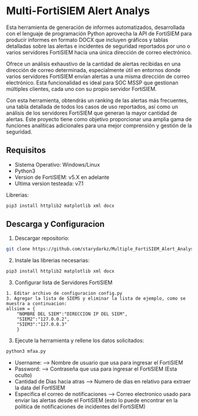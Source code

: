 # Multi-FortiSIEM Alert Analys

Esta herramienta de generación de informes automatizados, desarrollada con el lenguaje de programación Python aprovecha la API de FortiSIEM para producir informes en formato DOCX que incluyen gráficos y tablas detalladas sobre las alertas e incidentes de seguridad reportados por uno o varios servidores FortiSIEM hacia una única dirección de correo electrónico.

Ofrece un análisis exhaustivo de la cantidad de alertas recibidas en una dirección de correo determinada, especialmente útil en entornos donde varios servidores FortiSIEM envían alertas a una misma dirección de correo electrónico. Esta funcionalidad es ideal para SOC MSSP que gestionan múltiples clientes, cada uno con su propio servidor FortiSIEM.

Con esta herramienta, obtendrás un ranking de las alertas más frecuentes, una tabla detallada de todos los casos de uso reportados, así como un análisis de los servidores FortiSIEM que generan la mayor cantidad de alertas. Este proyecto tiene como objetivo proporcionar una amplia gama de funciones analíticas adicionales para una mejor comprensión y gestión de la seguridad.

## Requisitos
- Sistema Operativo: Windows/Linux
- Python3
- Version de FortiSIEM: v5.X en adelante
- Ultima version testeada: v7.1 

Librerias:
```bash
pip3 install httplib2 matplotlib xml docx
```
## Descarga y Configuracion

1. Descargar repositorio:

```bash
git clone https://github.com/starydarkz/Multiple_FortiSIEM_Alert_Analys.git
```
2. Instale las librerias necesarias:
```bash
pip3 install httplib2 matplotlib xml docx
```
3. Configurar lista de Servidores FortiSIEM
```
1. Editar archivo de configuracion config.py
3. Agregar la lista de SIEMS y eliminar la lista de ejemplo, como se muestra a continuacion:
allsiem = {
    "NOMBRE DEL SIEM":"DIRECCION IP DEL SIEM", 
    "SIEM2":"127.0.0.2", 
    "SIEM3":"127.0.0.3"
    }
```

3. Ejecute la herramienta y rellene los datos solicitados:
```bash
python3 mfaa.py
```
- Username: --> Nombre de usuario que usa para ingresar el FortiSIEM
- Password: --> Contraseña que usa para ingresar el FortiSIEM (Esta oculto)
- Cantidad de Dias hacia atras --> Numero de dias en relativo para extraer la data del FortISIEM
- Especifica el correo de notificaciones --> Correo electronico usado para enviar las alertas desde el FortiSIEM (esto lo puede encontrar en la politica de notificaciones de incidentes del FortiSIEM)
